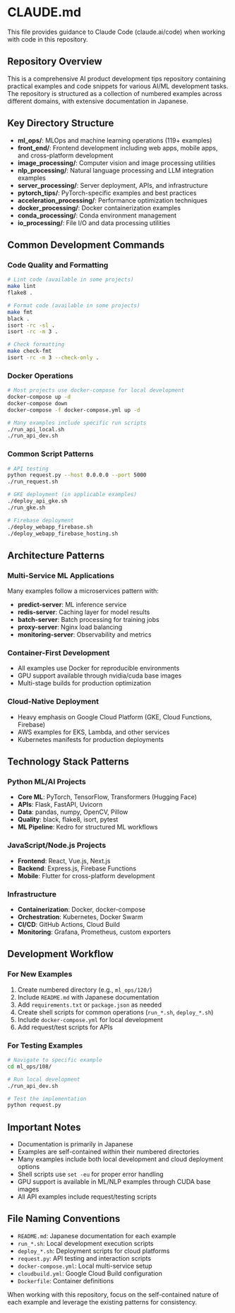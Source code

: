 # CLAUDE.md

This file provides guidance to Claude Code (claude.ai/code) when working with code in this repository.

## Repository Overview

This is a comprehensive AI product development tips repository containing practical examples and code snippets for various AI/ML development tasks. The repository is structured as a collection of numbered examples across different domains, with extensive documentation in Japanese.

## Key Directory Structure

- **ml_ops/**: MLOps and machine learning operations (119+ examples)
- **front_end/**: Frontend development including web apps, mobile apps, and cross-platform development
- **image_processing/**: Computer vision and image processing utilities
- **nlp_processing/**: Natural language processing and LLM integration examples
- **server_processing/**: Server deployment, APIs, and infrastructure
- **pytorch_tips/**: PyTorch-specific examples and best practices
- **acceleration_processing/**: Performance optimization techniques
- **docker_processing/**: Docker containerization examples
- **conda_processing/**: Conda environment management
- **io_processing/**: File I/O and data processing utilities

## Common Development Commands

### Code Quality and Formatting
```bash
# Lint code (available in some projects)
make lint
flake8 .

# Format code (available in some projects) 
make fmt
black .
isort -rc -sl .
isort -rc -m 3 .

# Check formatting
make check-fmt
isort -rc -m 3 --check-only .
```

### Docker Operations
```bash
# Most projects use docker-compose for local development
docker-compose up -d
docker-compose down
docker-compose -f docker-compose.yml up -d

# Many examples include specific run scripts
./run_api_local.sh
./run_api_dev.sh
```

### Common Script Patterns
```bash
# API testing
python request.py --host 0.0.0.0 --port 5000
./run_request.sh

# GKE deployment (in applicable examples)
./deploy_api_gke.sh
./run_gke.sh

# Firebase deployment
./deploy_webapp_firebase.sh
./deploy_webapp_firebase_hosting.sh
```

## Architecture Patterns

### Multi-Service ML Applications
Many examples follow a microservices pattern with:
- **predict-server**: ML inference service
- **redis-server**: Caching layer for model results
- **batch-server**: Batch processing for training jobs
- **proxy-server**: Nginx load balancing
- **monitoring-server**: Observability and metrics

### Container-First Development
- All examples use Docker for reproducible environments
- GPU support available through nvidia/cuda base images
- Multi-stage builds for production optimization

### Cloud-Native Deployment
- Heavy emphasis on Google Cloud Platform (GKE, Cloud Functions, Firebase)
- AWS examples for EKS, Lambda, and other services
- Kubernetes manifests for production deployments

## Technology Stack Patterns

### Python ML/AI Projects
- **Core ML**: PyTorch, TensorFlow, Transformers (Hugging Face)
- **APIs**: Flask, FastAPI, Uvicorn
- **Data**: pandas, numpy, OpenCV, Pillow
- **Quality**: black, flake8, isort, pytest
- **ML Pipeline**: Kedro for structured ML workflows

### JavaScript/Node.js Projects
- **Frontend**: React, Vue.js, Next.js
- **Backend**: Express.js, Firebase Functions
- **Mobile**: Flutter for cross-platform development

### Infrastructure
- **Containerization**: Docker, docker-compose
- **Orchestration**: Kubernetes, Docker Swarm
- **CI/CD**: GitHub Actions, Cloud Build
- **Monitoring**: Grafana, Prometheus, custom exporters

## Development Workflow

### For New Examples
1. Create numbered directory (e.g., `ml_ops/120/`)
2. Include `README.md` with Japanese documentation
3. Add `requirements.txt` or `package.json` as needed
4. Create shell scripts for common operations (`run_*.sh`, `deploy_*.sh`)
5. Include `docker-compose.yml` for local development
6. Add request/test scripts for APIs

### For Testing Examples
```bash
# Navigate to specific example
cd ml_ops/108/

# Run local development
./run_api_dev.sh

# Test the implementation
python request.py
```

## Important Notes

- Documentation is primarily in Japanese
- Examples are self-contained within their numbered directories
- Many examples include both local development and cloud deployment options
- Shell scripts use `set -eu` for proper error handling
- GPU support is available in ML/NLP examples through CUDA base images
- All API examples include request/testing scripts

## File Naming Conventions

- `README.md`: Japanese documentation for each example
- `run_*.sh`: Local development execution scripts
- `deploy_*.sh`: Deployment scripts for cloud platforms
- `request.py`: API testing and interaction scripts
- `docker-compose.yml`: Local multi-service setup
- `cloudbuild.yml`: Google Cloud Build configuration
- `Dockerfile`: Container definitions

When working with this repository, focus on the self-contained nature of each example and leverage the existing patterns for consistency.